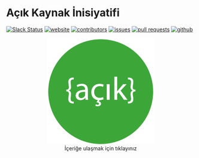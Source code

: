 # Açık Kaynak İnisiyatifi

[![Slack Status](http://s.acikkaynak.info/slackin/badge.svg)](http://s.acikkaynak.info/slackin/)
[![website][website-image]][website-url]
[![contributors][contributors-image]][contributors-url]
[![issues][issues-image]][issues-url]
[![pull requests][issues-pr-image]][issues-pr-url]
[![github][github-image]][github-url]


<div align="center">
    <a href="http://acikkaynak.info/">
        <img src="./Media/acikkaynak-logo-284px.png" alt="Açık Kaynak İnisiyatifi" title="" />
    </a>
    <br />
    İçeriğe ulaşmak için tıklayınız
</div>

[acikkaynak-image]: ./Media/acikkaynak-logo-284px.png
[acikkaynak-url]: Icerik/
[website-image]: https://img.shields.io/website-up-down-green-red/http/acikkaynak.info.svg
[website-url]: http://acikkaynak.info/
[contributors-image]: https://img.shields.io/github/contributors/acikkaynak/acikkaynak.svg
[contributors-url]: https://github.com/acikkaynak/acikkaynak/blob/master/LICENSE
[issues-image]: https://img.shields.io/github/issues/acikkaynak/acikkaynak.svg
[issues-url]: https://github.com/acikkaynak/acikkaynak/issues
[issues-pr-image]: https://img.shields.io/github/issues-pr/acikkaynak/acikkaynak.svg
[issues-pr-url]: https://github.com/acikkaynak/acikkaynak/pulls
[github-image]: https://img.shields.io/github/stars/acikkaynak/acikkaynak.svg?style=social&label=Star
[github-url]: https://github.com/acikkaynak/acikkaynak
